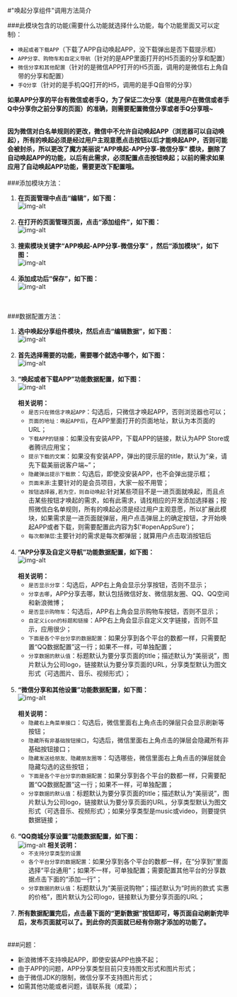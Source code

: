 #"唤起分享组件"调用方法简介

###此模块包含的功能(需要什么功能就选择什么功能，每个功能里面又可以定制)：
* `唤起或者下载APP`（下载了APP自动唤起APP，没下载弹出是否下载提示框）
* `APP分享、购物车和自定义导航`（针对的是APP里面打开的H5页面的分享和配置）
* `微信分享和其他配置`（针对的是微信APP打开的H5页面，调用的是微信右上角自带的分享和配置）
* `手Q分享`（针对的是手机QQ打开的H5，调用的是手Q自带的分享）

**如果APP分享的平台有微信或者手Q，为了保证二次分享（就是用户在微信或者手Q中分享你之前分享的页面）的准确，则需要配置微信分享或者手Q分享哦~**
<br><br>

**因为微信对白名单规则的更改，微信中不允许自动唤起APP（浏览器可以自动唤起），所有的唤起必须是经过用户主观意愿点击按钮以后才能唤起APP，否则可能会被封杀，所以更改了魔方美丽说“APP唤起-APP分享-微信分享” 模块，删除了自动唤起APP的功能，以后有此需求，必须配置点击按钮唤起；以前的需求如果应用了自动唤起APP功能，需要更改下配置哦。**
<br><br>
###添加模块方法：
1. **在页面管理中点击“编辑”，如下图：**<br>
![img-alt](	http://s17.mogucdn.com/new1/v1/bmisc/d1cfa99f08ca771784aadce253b2cbdc/177219023579.png)
<br><br>
2. **在打开的页面管理页面，点击“添加组件”，如下图：**<br>
![img-alt](	http://s17.mogucdn.com/new1/v1/bmisc/e5f89befb4d6aa410f78bf600e837c8d/177219294685.png)
<br><br>
3. **搜索模块关键字“APP唤起-APP分享-微信分享” ，然后“添加模块”，如下图：**<br>
![img-alt](	http://s16.mogucdn.com/new1/v1/bmisc/2dd9795bb61b6292b05beb638a1e0faf/177219583662.png)
<br><br>
4. **添加成功后“保存”，如下图：**<br>
![img-alt](	http://s16.mogucdn.com/new1/v1/bmisc/dd6e0855a3054f2d113b007bf14f0a2d/177219702569.png)

<br><br>
###数据配置方法：
1. **选中唤起分享组件模块，然后点击“编辑数据”，如下图：**<br>
![img-alt](http://s16.mogucdn.com/new1/v1/bmisc/445e97725cf84fc1cd69d48038b5805a/177220418200.png)
<br><br>
2. **首先选择需要的功能，需要哪个就选中哪个，如下图：**<br>
![img-alt](http://s16.mogucdn.com/new1/v1/bmisc/53277113cc3c728a2ebe0fc4700379f3/177220646213.png)
<br><br>
3. **“唤起或者下载APP”功能数据配置，如下图：**<br>
![img-alt](http://s17.mogucdn.com/new1/v1/bmisc/eb0af18d547362601d16d1332d62a342/181636094805.png)<br><br>
	**相关说明：**
	* `是否只在微信才唤起APP`：勾选后，只微信才唤起APP，否则浏览器也可以；
	* `页面的地址：唤起APP后`，在APP里面打开的页面地址，默认为本页面的URL；
	* `下载APP的链接`：如果没有安装APP，下载APP的链接，默认为APP Store或者腾讯应用宝；
	* `提示下载的文案`：如果没有安装APP，弹出的提示层的title，默认为“亲，请先下载美丽说客户端~”；
	* `隐藏弹出提示下载款`：勾选后，即使没安装APP，也不会弹出提示框；
	* `页面来源`:主要针对的是会员项目，大家一般不用管；
	* `按钮选择器,若为空，则自动唤起`:针对某些项目不是一进页面就唤起，而且点击某些按钮才唤起的需求，如有此需求，请找相应的开发添加选择器；按照微信白名单规则，所有的唤起必须是经过用户主观意愿，所以扩展此模块，如果需求是一进页面就弹层，用户点击弹层上的确定按钮，才开始唤起APP或者下载，则需要配置此内容为$('#openAppSure')；
	* `每次都弹层`:主要针对的需求是每次都弹层；就算用户点击取消按钮后
<br><br>
4. **“APP分享及自定义导航”功能数据配置，如下图：**<br>
![img-alt](http://s17.mogucdn.com/new1/v1/bmisc/4418cadb4fa6257f496d3d6ff46e9798/177221998624.png)<br><br>
	**相关说明：**
	* `是否显示分享`：勾选后，APP右上角会显示分享按钮，否则不显示；
	* `分享去哪`，APP分享去哪，默认包括微信好友、微信朋友圈、QQ、QQ空间和新浪微博；
	* `是否显示购物车`：勾选后，APP右上角会显示购物车按钮，否则不显示；
	* `自定义icon的标题和链接`：APP右上角会显示自定义文字链接，否则不显示，应用很少；
	* `下面是各个平台分享的数据配置`：如果分享到各个平台的数都一样，只需要配置“QQ数据配置”这一行；如果不一样，可单独配置；
	* `分享数据的默认值`：标题默认为要分享页面的title；描述默认为“美丽说”，图片默认为公司logo，链接默认为要分享页面的URL，分享类型默认为图文形式（可选图片、音乐、视频形式）；
<br><br>
5. **“微信分享和其他设置”功能数据配置，如下图：**<br>
![img-alt](http://s16.mogucdn.com/new1/v1/bmisc/6d390d94a94783c51f9c1ae9f4b34131/177222798019.png)<br><br>
	**相关说明：**
	* `隐藏右上角菜单接口`：勾选后，微信里面右上角点击的弹层只会显示刷新等按钮；
	* `隐藏所有非基础按钮接口`，勾选后，微信里面右上角点击的弹层会隐藏所有非基础按钮接口；
	* `隐藏发送给朋友、隐藏朋友圈等`：勾选哪些，微信里面右上角点击的弹层就会隐藏勾选的这些按钮；
	* `下面是各个平台分享的数据配置`：如果分享到各个平台的数都一样，只需要配置“QQ数据配置”这一行；如果不一样，可单独配置；
	* `分享数据的默认值`：标题默认为要分享页面的title；描述默认为“美丽说”，图片默认为公司logo，链接默认为要分享页面的URL，分享类型默认为图文形式（可选音乐、视频形式）；如果分享类型是music或video，则要提供数据链接；
<br><br>
6. **“QQ商城分享设置”功能数据配置，如下图：**<br>
![img-alt](http://s17.mogucdn.com/new1/v1/bmisc/cc25c3a69070b4eb65153354f4087d87/177224938491.png)
	**相关说明：**
	* `不支持分享类型的设置`
	* `各个平台分享的数据配置`：如果分享到各个平台的数都一样，在“分享到”里面选择“平台通用”；如果不一样，可单独配置；需要配置其他平台的分享数据点击下面的“添加一行”；
	* `分享数据的默认值`：标题默认为“美丽说购物”；描述默认为“时尚的款式 实惠的价格”，图片默认为公司logo，链接默认为要分享页面的URL；
<br><br>
7. **所有数据配置完后，点击最下面的“更新数据”按钮即可，等页面自动刷新完毕后，发布页面就可以了。到此你的页面就已经有你刚才添加的功能了。**
<br><br>

###问题：
* 新浪微博不支持唤起APP，即使安装APP也换不起；
* 由于APP的问题，APP分享类型目前只支持图文形式和图片形式；
* 由于微信JDK的限制，微信分享不支持图片形式；
* 如需其他功能或者问题，请联系我（咸菜）；
